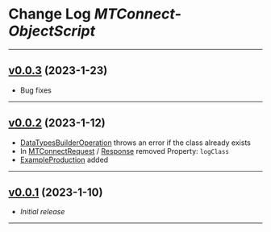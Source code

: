 # Change Log *MTConnect-ObjectScript*

---

## [v0.0.3](https://github.com/phil1436/RepoName/tree/0.0.3) (2023-1-23)

* Bug fixes

---

## [v0.0.2](https://github.com/phil1436/MTConnect-ObjectScript/tree/0.0.2) (2023-1-12)

* [DataTypesBuilderOperation](cls/MTConnect/BO/DataTypesBuilderOperation.cls) throws an error if the class already exists
* In [MTConnectRequest](cls/MTConnect/MSG/MTConnectRequest.cls) / [Response](cls/MTConnect/MSG/MTConnectResponse.cls) removed Property: `logClass`
* [ExampleProduction](cls/MTConnect/ExampleProduction) added

---

## [v0.0.1](https://github.com/phil1436/MTConnect-ObjectScript/tree/0.0.1) (2023-1-10)

* *Initial release*

---
